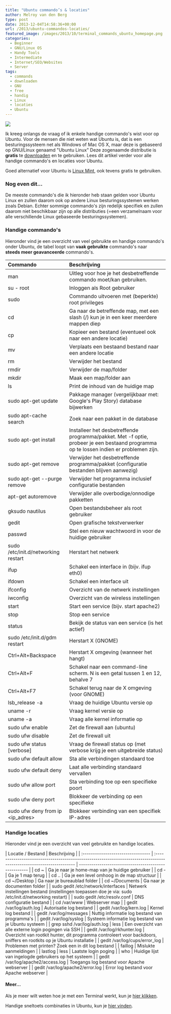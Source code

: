```yaml
---
title: "Ubuntu commando’s & locaties"
author: Melroy van den Berg
type: post
date: 2013-12-04T14:58:36+00:00
url: /2013/ubuntu-commandos-locaties/
featured_image: /images/2013/10/terminal_commands_ubuntu_homepage.png
categories:
  - Beginner
  - GNU/Linux OS
  - Handy Tools
  - Intermediate
  - Internet/SEO/Websites
  - Server
tags:
  - commands
  - downloaden
  - GNU
  - free
  - handig
  - Linux
  - locaties
  - Ubuntu
---
```


![](/images/2013/10/ubuntu_logo.png)

Ik kreeg onlangs de vraag of ik enkele handige commando's wist voor op Ubuntu. Voor de mensen die niet weten wat Ubuntu is, dat is een besturingssysteem net als Windows of Mac OS X, maar deze is gebaseerd op GNU/Linux genaamd "Ubuntu Linux" Deze zogenaamde distributie is **gratis** te [downloaden](http://www.ubuntu-nl.org/download) en te gebruiken. Lees dit artikel verder voor alle handige commando's en locaties voor Ubuntu.

Goed alternatief voor Ubuntu is [Linux Mint](https://linuxmint.com/), ook tevens gratis te gebruiken.

<!--more-->

### Nog even dit...

De meeste commando's die ik hieronder heb staan gelden voor Ubuntu Linux en zullen daarom ook op andere Linux besturingssystemen werken zoals Debian. Echter sommige commando's zijn redelijk specifiek en zullen daarom niet beschikbaar zijn op alle distributies (=een verzamelnaam voor alle verschillende Linux gebaseerde besturingssystemen).

### Handige commando's

Hieronder vind je een overzicht van veel gebruikte en handige commando's onder Ubuntu, de tabel loopt van **vaak gebruikte** commando's naar **steeds meer geavanceerde** commando's.

| Commando                            | Beschrijving                                                                                                                           |
| :---------------------------------- | :------------------------------------------------------------------------------------------------------------------------------------- |
| man <commando>                      | Uitleg voor hoe je het desbetreffende commando moet/kan gebruiken.                                                                     |
| su - root                           | Inloggen als Root gebruiker                                                                                                            |
| sudo                                | Commando uitvoeren met (beperkte) root privileges                                                                                      |
| cd <map>                            | Ga naar de betreffende map, met een slash (/) kun je in een keer meerdere mappen diep                                                  |
| cp <bestand> <plaats waarheen>      | Kopieer een bestand (eventueel ook naar een andere locatie)                                                                            |
| mv <bestand> <plaats waarheen>      | Verplaats een bestaand bestand naar een andere locatie                                                                                 |
| rm <bestand>                        | Verwijder het bestand                                                                                                                  |
| rmdir <folder>                      | Verwijder de map/folder                                                                                                                |
| mkdir <folder>                      | Maak een map/folder aan                                                                                                                |
| ls                                  | Print de inhoud van de huidige map                                                                                                     |
| sudo apt-get update                 | Pakkage manager (vergelijkbaar met: Google's Play Story) database bijwerken                                                            |
| sudo apt-cache search <naam>        | Zoek naar een pakket in de database                                                                                                    |
| sudo apt-get install <naam>         | Installeer het desbetreffende programma/pakket. Met -f optie, probeer je een bestaand programma op te lossen indien er problemen zijn. |
| sudo apt-get remove <naam>          | Verwijder het desbetreffende programma/pakket (configuratie bestanden blijven aanwezig)                                                |
| sudo apt-get --purge remove <naam>  | Verwijder het programma inclusief configuratie bestanden                                                                               |
| apt-get autoremove                  | Verwijder alle overbodige/onnodige pakketten                                                                                           |
| gksudo nautilus                     | Open bestandsbeheer als root gebruiker                                                                                                 |
| gedit                               | Open grafische tekstverwerker                                                                                                          |
| passwd                              | Stel een nieuw wachtwoord in voor de huidige gebruiker                                                                                 |
| sudo /etc/init.d/networking restart | Herstart het netwerk                                                                                                                   |
| ifup <interface>                    | Schakel een interface in (bijv. ifup eth0)                                                                                             |
| ifdown <interface>                  | Schakel een interface uit                                                                                                              |
| ifconfig                            | Overzicht van de netwerk instellingen                                                                                                  |
| iwconfig                            | Overzicht van de wireless instellingen                                                                                                 |
| start <service>                     | Start een service (bijv. start apache2)                                                                                                |
| stop <service>                      | Stop een service                                                                                                                       |
| status <service>                    | Bekijk de status van een service (is het actief)                                                                                       |
| sudo /etc/init.d/gdm restart        | Herstart X (GNOME)                                                                                                                     |
| Ctrl+Alt+Backspace                  | Herstart X omgeving (wanneer het hangt)                                                                                                |
| Ctrl+Alt+F<N>                       | Schakel naar een command-line scherm. N is een getal tussen 1 en 12, behalve 7                                                         |
| Ctrl+Alt+F7                         | Schakel terug naar de X omgeving (voor GNOME)                                                                                          |
| lsb_release -a                      | Vraag de huidige Ubuntu versie op                                                                                                      |
| uname -r                            | Vraag kernel versie op                                                                                                                 |
| uname -a                            | Vraag alle kernel informatie op                                                                                                        |
| sudo ufw enable                     | Zet de firewall aan (ubuntu)                                                                                                           |
| sudo ufw disable                    | Zet de firewall uit                                                                                                                    |
| sudo ufw status [verbose]           | Vraag de firewall status op (met verbose krijg je een uitgebreide status)                                                              |
| sudo ufw default allow              | Sta alle verbindingen standaard toe                                                                                                    |
| sudo ufw default deny               | Laat alle verbinding standaard vervallen                                                                                               |
| sudo ufw allow port <poort>         | Sta verbinding toe op een specifieke poort                                                                                             |
| sudo ufw deny port <poort>          | Blokkeer de verbinding op een specifieke                                                                                               |
| sudo ufw deny from ip <ip_adres>    | Blokkeer verbinding van een specifiek IP-adres                                                                                         |

### Handige locaties

Hieronder vind je een overzicht van veel gebruikte en handige locaties.

| Locatie / Bestand                  | Beschrijving                                                                                                          |
| :--------------------------------- | :-------------------------------------------------------------------------------------------------------------------- | ----------------------------------------------------- |
| cd ~                               | Ga je naar je home-map van je huidige gebruiker                                                                       |
| cd -                               | Ga je 1 map terug                                                                                                     |
| cd ..                              | Ga je een level omhoog in de map structuur                                                                            |
| cd ~/Desktop                       | Ga naar je bureaublad folder                                                                                          |
| cd ~/Documents                     | Ga naar je documenten folder                                                                                          |
| sudo gedit /etc/network/interfaces | Netwerk instellingen bestand (instellingen toepassen doe je via: sudo /etc/init.d/networking restart)                 |
| sudo gedit /etc/resolv.conf        | DNS configuratie bestand                                                                                              |
| cd /var/www                        | Webserver map                                                                                                         |
| gedit /var/log/auth.log            | Autorisatie log bestand                                                                                               |
| gedit /var/log/kern.log            | Kernel log bestand                                                                                                    |
| gedit /var/log/messages            | Nuttig informatie log bestand van programma's                                                                         |
| gedit /var/log/syslog              | Systeem informatie log bestand van je Ubuntu systeem                                                                  |
| grep sshd /var/log/auth.log        | less                                                                                                                  | Een overzicht van alle externe login pogingen via SSH |
| gedit /var/log/rkhunter.log        | Overzicht van rootkit hunter, dit programma controleert voor backdoors, sniffers en rootkits op je Ubuntu installatie |
| gedit /var/log/cups/error_log      | Problemen met printen? Zoek een in dit log bestand                                                                    |
| faillog                            | Mislukte aanmeldingen                                                                                                 |
| lastlog                            | less                                                                                                                  | Laatste login poging                                  |
| who                                | Huidige lijst van ingelogde gebruikers op het systeem                                                                 |
| gedit /var/log/apache2/access.log  | Toegangs log bestand voor Apache webserver                                                                            |
| gedit /var/log/apache2/error.log   | Error log bestand voor Apache webserver                                                                               |

#### Meer...

Als je meer wilt weten hoe je met een Terminal werkt, kun je [hier klikken](http://wiki.ubuntu-nl.org/community/WerkenMetDeTerminal).

Handige sneltoets combinaties in Ubuntu, kun je [hier vinden](http://www.maketecheasier.com/useful-shortcut-keys-in-ubuntu/).
